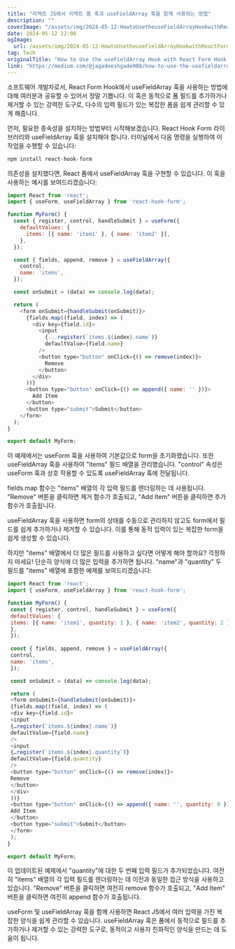 ```yaml
---
title: "리액트 JS에서 리액트 폼 훅과 useFieldArray 훅을 함께 사용하는 방법"
description: ""
coverImage: "/assets/img/2024-05-12-HowtoUsetheuseFieldArrayHookwithReactFormHookinReactJS_0.png"
date: 2024-05-12 22:08
ogImage: 
  url: /assets/img/2024-05-12-HowtoUsetheuseFieldArrayHookwithReactFormHookinReactJS_0.png
tag: Tech
originalTitle: "How to Use the useFieldArray Hook with React Form Hook in React JS"
link: "https://medium.com/@jagadeeshgade008/how-to-use-the-usefieldarray-hook-with-react-form-hook-in-react-js-7b420e7c0cd9"
---
```



소프트웨어 개발자로서, React Form Hook에서 useFieldArray 훅을 사용하는 방법에 대해 여러분과 공유할 수 있어서 정말 기쁩니다. 이 훅은 동적으로 폼 필드를 추가하거나 제거할 수 있는 강력한 도구로, 다수의 입력 필드가 있는 복잡한 폼을 쉽게 관리할 수 있게 해줍니다.

먼저, 필요한 종속성을 설치하는 방법부터 시작해보겠습니다. React Hook Form 라이브러리와 useFieldArray 훅을 설치해야 합니다. 터미널에서 다음 명령을 실행하여 이 작업을 수행할 수 있습니다:

```js
npm install react-hook-form
```

의존성을 설치했다면, React 폼에서 useFieldArray 훅을 구현할 수 있습니다. 이 훅을 사용하는 예시를 보여드리겠습니다:



```js
import React from 'react';
import { useForm, useFieldArray } from 'react-hook-form';

function MyForm() {
  const { register, control, handleSubmit } = useForm({
    defaultValues: {
      items: [{ name: 'item1' }, { name: 'item2' }],
    },
  });

  const { fields, append, remove } = useFieldArray({
    control,
    name: 'items',
  });

  const onSubmit = (data) => console.log(data);

  return (
    <form onSubmit={handleSubmit(onSubmit)}>
      {fields.map((field, index) => (
        <div key={field.id}>
          <input
            {...register(`items.${index}.name`)}
            defaultValue={field.name}
          />
          <button type="button" onClick={() => remove(index)}>
            Remove
          </button>
        </div>
      ))}
      <button type="button" onClick={() => append({ name: '' })}>
        Add Item
      </button>
      <button type="submit">Submit</button>
    </form>
  );
}

export default MyForm;
```

이 예제에서는 useForm 훅을 사용하여 기본값으로 form을 초기화했습니다. 또한 useFieldArray 훅을 사용하여 "items" 필드 배열을 관리했습니다. "control" 속성은 useForm 훅과 상호 작용할 수 있도록 useFieldArray 훅에 전달됩니다.

fields.map 함수는 "items" 배열의 각 입력 필드를 렌더링하는 데 사용됩니다. "Remove" 버튼을 클릭하면 제거 함수가 호출되고, "Add Item" 버튼을 클릭하면 추가 함수가 호출됩니다.

useFieldArray 훅을 사용하면 form의 상태를 수동으로 관리하지 않고도 form에서 필드를 쉽게 추가하거나 제거할 수 있습니다. 이를 통해 동적 입력이 있는 복잡한 form을 쉽게 생성할 수 있습니다.




하지만 "items" 배열에서 더 많은 필드를 사용하고 싶다면 어떻게 해야 할까요? 걱정하지 마세요! 단순히 양식에 더 많은 입력을 추가하면 됩니다. "name"과 "quantity" 두 필드를 "items" 배열에 포함한 예제를 보여드리겠습니다:

```js
import React from 'react';
import { useForm, useFieldArray } from 'react-hook-form';

function MyForm() {
 const { register, control, handleSubmit } = useForm({
 defaultValues: {
 items: [{ name: 'item1', quantity: 1 }, { name: 'item2', quantity: 2 }],
 },
 });
 
 const { fields, append, remove } = useFieldArray({
 control,
 name: 'items',
 });

 const onSubmit = (data) => console.log(data);

 return (
 <form onSubmit={handleSubmit(onSubmit)}>
 {fields.map((field, index) => (
 <div key={field.id}>
 <input
 {…register(`items.${index}.name`)}
 defaultValue={field.name}
 />
 <input
 {…register(`items.${index}.quantity`)}
 defaultValue={field.quantity}
 />
 <button type="button" onClick={() => remove(index)}>
 Remove
 </button>
 </div>
 ))}
 <button type="button" onClick={() => append({ name: '', quantity: 0 })}>
 Add Item
 </button>
 <button type="submit">Submit</button>
 </form>
 );
}

export default MyForm;
```

이 업데이트된 예제에서 "quantity"에 대한 두 번째 입력 필드가 추가되었습니다. 여전히 "items" 배열의 각 입력 필드를 렌더링하는 데 이전과 동일한 접근 방식을 사용하고 있습니다. "Remove" 버튼을 클릭하면 여전히 remove 함수가 호출되고, "Add Item" 버튼을 클릭하면 여전히 append 함수가 호출됩니다.

useForm 및 useFieldArray 훅을 함께 사용하면 React JS에서 여러 입력을 가진 복잡한 양식을 쉽게 관리할 수 있습니다. useFieldArray 훅은 폼에서 동적으로 필드를 추가하거나 제거할 수 있는 강력한 도구로, 동적이고 사용자 친화적인 양식을 만드는 데 도움이 됩니다.